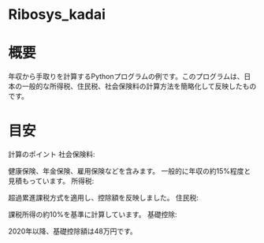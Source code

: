 # Ribosys_kadai
# 概要
年収から手取りを計算するPythonプログラムの例です。このプログラムは、日本の一般的な所得税、住民税、社会保険料の計算方法を簡略化して反映したものです。

# 目安
計算のポイント
社会保険料:

健康保険、年金保険、雇用保険などを含みます。
一般的に年収の約15%程度と見積もっています。
所得税:

超過累進課税方式を適用し、控除額を反映しました。
住民税:

課税所得の約10%を基準に計算しています。
基礎控除:

2020年以降、基礎控除額は48万円です。
